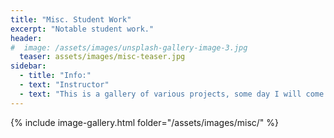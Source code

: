 ```yaml
---
title: "Misc. Student Work"
excerpt: "Notable student work."
header:
#  image: /assets/images/unsplash-gallery-image-3.jpg
  teaser: assets/images/misc-teaser.jpg
sidebar:
  - title: "Info:"
  - text: "Instructor"
  - text: "This is a gallery of various projects, some day I will come back and clean things up with more info."
---
```


{% include image-gallery.html folder="/assets/images/misc/" %}
